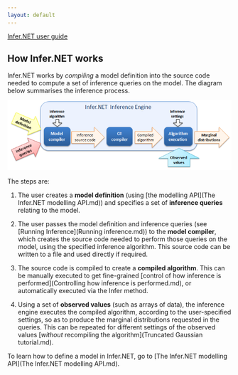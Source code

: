 ```yaml
---
layout: default 
--- 
```

[Infer.NET user guide](index.md)

## How Infer.NET works

Infer.NET works by _compiling_ a model definition into the source code needed to compute a set of inference queries on the model. The diagram below summarises the inference process. 

![Infer.NET block diagram](HowInferNetWorks.PNG)

The steps are:

1.  The user creates a **model definition** (using [the modelling API](The Infer.NET modelling API.md)) and specifies a set of **inference queries** relating to the model. 
      
    
2.  The user passes the model definition and inference queries (see [Running Inference](Running inference.md)) to the **model compiler**, which creates the source code needed to perform those queries on the model, using the specified inference algorithm. This source code can be written to a file and used directly if required. 
      
    
3.  The source code is compiled to create a **compiled algorithm**. This can be manually executed to get fine-grained [control of how inference is performed](Controlling how inference is performed.md), or automatically executed via the Infer method. 
      
    
4.  Using a set of **observed values** (such as arrays of data), the inference engine executes the compiled algorithm, according to the user-specified settings, so as to produce the marginal distributions requested in the queries. This can be repeated for different settings of the observed values [_without_ recompiling the algorithm](Truncated Gaussian tutorial.md).
    

To learn how to define a model in Infer.NET, go to [The Infer.NET modelling API](The Infer.NET modelling API.md).